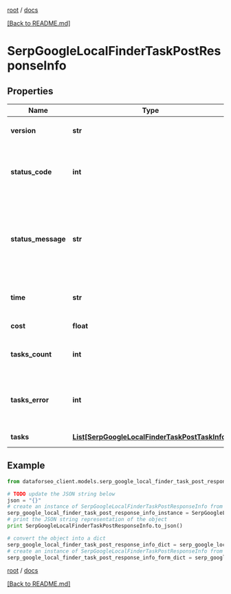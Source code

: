 [root](./../ "root") / [docs](./ "docs")

[[Back to README.md]](./../README.md "[Back to README.md]")

# SerpGoogleLocalFinderTaskPostResponseInfo

## Properties

Name | Type | Description | Notes
------------ | ------------- | ------------- | -------------
**version** | **str** | the current version of the API | [optional]
**status_code** | **int** | general status code you can find the full list of the response codes here | [optional]
**status_message** | **str** | general informational message you can find the full list of general informational messages here | [optional]
**time** | **str** | total execution time, seconds | [optional]
**cost** | **float** | total tasks cost, USD | [optional]
**tasks_count** | **int** | the number of tasks in the tasks array | [optional]
**tasks_error** | **int** | the number of tasks in the tasks array returned with an error | [optional]
**tasks** | [**List[SerpGoogleLocalFinderTaskPostTaskInfo]**](SerpGoogleLocalFinderTaskPostTaskInfo.md) | array of tasks | [optional]

## Example

```python
from dataforseo_client.models.serp_google_local_finder_task_post_response_info import SerpGoogleLocalFinderTaskPostResponseInfo

# TODO update the JSON string below
json = "{}"
# create an instance of SerpGoogleLocalFinderTaskPostResponseInfo from a JSON string
serp_google_local_finder_task_post_response_info_instance = SerpGoogleLocalFinderTaskPostResponseInfo.from_json(json)
# print the JSON string representation of the object
print SerpGoogleLocalFinderTaskPostResponseInfo.to_json()

# convert the object into a dict
serp_google_local_finder_task_post_response_info_dict = serp_google_local_finder_task_post_response_info_instance.to_dict()
# create an instance of SerpGoogleLocalFinderTaskPostResponseInfo from a dict
serp_google_local_finder_task_post_response_info_form_dict = serp_google_local_finder_task_post_response_info.from_dict(serp_google_local_finder_task_post_response_info_dict)
```

  

[root](./../ "root") / [docs](./ "docs")

[[Back to README.md]](./../README.md "[Back to README.md]")